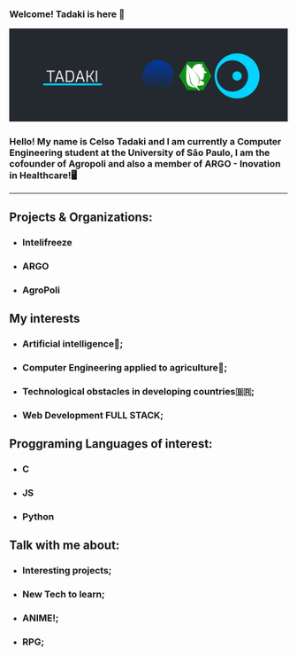 

### Welcome! Tadaki is here 👋

![Alt text](https://github.com/C-Tadaki-S/C-Tadaki-S/blob/main/Meu-banner.png)


###  Hello! My name is Celso Tadaki and I am currently a Computer Engineering student at the University of São Paulo, I am the cofounder of Agropoli and also a member of ARGO - Inovation in Healthcare!🖥️ 

------------
 ## Projects & Organizations:
 - ### Intelifreeze
 - ### ARGO
 - ### AgroPoli

 ## My interests
 
 - ### Artificial intelligence🦾;
 - ### Computer Engineering applied to agriculture🚜;
 - ### Technological obstacles in developing countries🇧🇷;
 - ### Web Development FULL STACK;

## Proggraming Languages of interest:
- ### C
- ### JS
- ### Python

## Talk with me about:
- ### Interesting projects;
- ### New Tech to learn;
- ### ANIME!;
- ### RPG;
